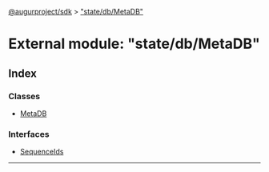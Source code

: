 [@augurproject/sdk](../README.md) > ["state/db/MetaDB"](../modules/_state_db_metadb_.md)

# External module: "state/db/MetaDB"

## Index

### Classes

* [MetaDB](../classes/_state_db_metadb_.metadb.md)

### Interfaces

* [SequenceIds](../interfaces/_state_db_metadb_.sequenceids.md)

---


